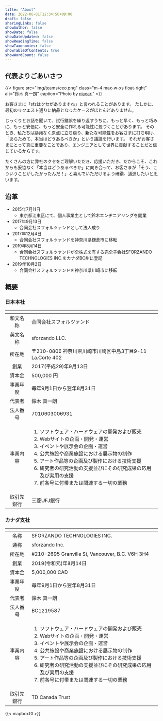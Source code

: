 ```yaml
---
title: "About"
date: 2022-06-01T12:34:56+09:00
draft: false
sharingLinks: false
showAuthor: false
showDate: false
showDateUpdated: false
showReadingTime: false
showTaxonomies: false
showTableOfContents: true
showWordCount: false
---
```


## 代表よりごあいさつ

{{< figure src="img/teams/ceo.png" class="m-4 max-w-xs float-right" alt="鈴木 真一朗" caption="Photo by [niacari](https://niacari.jp)" >}}

お客さまに「sfzはクセがありますね」と言われることがあります。
たしかに、最初のリクエスト通りに納品となったケースがほとんどありません。

じっくりとお話を聞いて、試行錯誤を繰り返すうちに、もっと早く、もっと巧みに、もっと安価に、もっと安全に作れる可能性に気づくことがあります。
そのとき、私たちは躊躇なく原点に立ち戻り、新たな可能性をお客さまに打ち明け、「あらためて、本当はどうあるべきか」という議論を行います。
それがお客さまにとって真に重要なことであり、エンジニアとして世界に貢献することだと信じているからです。

たくさんの方に弊社のクセをご理解いただき、応援いただき、だからこそ、これからも妥協なく「本当はどうあるべきか」に向き合って、お客さまが「そう、こういうことがしたかったんだ！」と喜んでいただけるよう研鑽、邁進したいと思います。

## 沿革

- 2015年7月11日
  - 東京都江東区にて、個人事業主として鈴木エンヂニアリングを開業
- 2017年9月13日
  - 合同会社スフォルツァンドとして法人成り
- 2017年12月4日
  - 合同会社スフォルツァンドを神奈川県鎌倉市に移転
- 2019年8月14日
  - 合同会社スフォルツァンドが全株式を有する完全子会社SFORZANDO TECHNOLOGIES INC.をカナダBC州に登記
- 2019年10月2日
  - 合同会社スフォルツァンドを神奈川県川崎市に移転

## 概要

### 日本本社

| <!-- --> | <!-- --> |
|:--------:|:---------|
| 和文名称 | 合同会社スフォルツァンド |
| 英文名称 | sforzando LLC. |
| 所在地 | 〒210-0806 神奈川県川崎市川崎区中島3丁目9-11 La.Corte 402 <div id="map-kawasaki" class="w-full h-96 mt-2"></div> |
| 創業 | 2017(平成29)年9月13日 |
| 資本金 | 500,000 円 |
| 事業年度 | 毎年9月1日から翌年8月31日 |
| 代表者 | 鈴木 真一朗 |
| 法人番号 | 7010603006931 |
| 事業内容 | <ol><li>ソフトウェア・ハードウェアの開発および販売</li><li>Webサイトの企画・開発・運営</li><li>イベントや展示会の企画・運営</li><li>公共施設や商業施設における展示物の制作</li><li>アート作品等の企画及び製作における技術支援</li><li>研究者の研究活動の支援並びにその研究成果の応用及び実用の支援</li><li>前各号に付帯または関連する一切の業務</li></ol> |
| 取引先銀行 | 三菱UFJ銀行 |

### カナダ支社

| <!-- --> | <!-- --> |
|:--------:|:---------|
| 名称 | SFORZANDO TECHNOLOGIES INC. |
| 通称 | sforzando Inc. |
| 所在地 | #210-2695 Granville St, Vancouver, B.C. V6H 3H4 <div id="map-vancouver" class="w-full h-96 mt-2"></div> |
| 創業 | 2019(令和元)年8月14日 |
| 資本金 | 5,000,000 CAD |
| 事業年度 | 毎年9月1日から翌年8月31日 |
| 代表者 | 鈴木 真一朗 |
| 法人番号 | BC1219587 |
| 事業内容 | <ol><li>ソフトウェア・ハードウェアの開発および販売</li><li>Webサイトの企画・開発・運営</li><li>イベントや展示会の企画・運営</li><li>公共施設や商業施設における展示物の制作</li><li>アート作品等の企画及び製作における技術支援</li><li>研究者の研究活動の支援並びにその研究成果の応用及び実用の支援</li><li>前各号に付帯または関連する一切の業務</li></ol> |
| 取引先銀行 | TD Canada Trust |

{{< mapboxGl >}}
